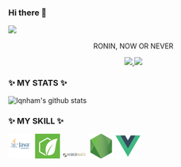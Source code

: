 ### Hi there 👋
<img src="https://capsule-render.vercel.app/api?type=wave&color=F1E1A6&height=300&section=header&text=call%20me%20Tý%20Chuột&fontSize=70&fontColor=white" />

<p align='center'>RONIN, NOW OR NEVER </p>
<p align='center'>
  <a href="https://github.com/kyechan99/capsule-render/labels/Idea">
    <img src="https://img.shields.io/badge/IDEA%20ISSUE%20-%23F7DF1E.svg?&style=for-the-badge&&logoColor=white"/>
  </a>
  <a href="#demo">
    <img src="https://img.shields.io/badge/DEMO%20-%234FC08D.svg?&style=for-the-badge&&logoColor=white"/>
  </a>
</p>

### ✨ MY STATS ✨
![lqnham's github stats](https://github-readme-stats.vercel.app/api?username=lqnham&show_icons=true&theme=great-gatsby)
### ✨ MY SKILL ✨

 <img width="50" alt="Java" src="images/java.png"/>
 <img width="50" alt="Spring" src="images/spring.png"/>
 <img width="50" alt="Hibernate" src="images/hibernate.png"/>
 <img width="50" alt="NodeJS" src="images/nodejs.png"/>
 <img width="50" alt="Vue" src="images/vue.png"/>
 
<!--
**lqnham/lqnham** is a ✨ _special_ ✨ repository because its `README.md` (this file) appears on your GitHub profile.
Here are some ideas to get you started:

- 🔭 I’m currently working on ...
- 🌱 I’m currently learning ...
- 👯 I’m looking to collaborate on ...
- 🤔 I’m looking for help with ...
- 💬 Ask me about ...
- 📫 How to reach me: ...
- 😄 Pronouns: ...
- ⚡ Fun fact: ...
-->
